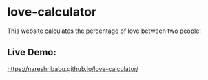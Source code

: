 # love-calculator

This website calculates the percentage of love between two people!

## Live Demo:
https://nareshribabu.github.io/love-calculator/
